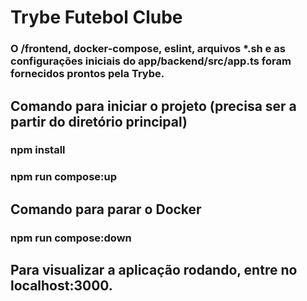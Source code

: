 # Trybe Futebol Clube

### O /frontend, docker-compose, eslint, arquivos *.sh e as configurações iniciais do app/backend/src/app.ts foram fornecidos prontos pela Trybe.

## Comando para iniciar o projeto (precisa ser a partir do diretório principal)

### npm install

### npm run compose:up

## Comando para parar o Docker

### npm run compose:down

## Para visualizar a aplicação rodando, entre no localhost:3000.
